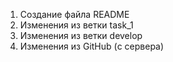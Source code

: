 1. Создание файла README
2. Изменения из ветки task_1
3. Изменения из ветки develop
4. Изменения из GitHub (с сервера)
